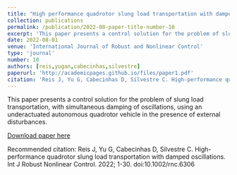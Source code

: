 ```yaml
---
title: "High performance quadrotor slung load transportation with damped oscillations"
collection: publications
permalink: /publication/2022-08-paper-title-number-10
excerpt: 'This paper presents a control solution for the problem of slung load transportation, with simultaneous damping of oscillations, using an underactuated autonomous quadrotor vehicle in the presence of external disturbances.'
date: 2022-08-01
venue: 'International Journal of Robust and Nonlinear Control'
type: 'journal'
number: 10
authors: [reis,yugan,cabecinhas,silvestre]
paperurl: 'http://academicpages.github.io/files/paper1.pdf'
citation: 'Reis J, Yu G, Cabecinhas D, Silvestre C. High-performance quadrotor slung load transportation with damped oscillations. Int J Robust Nonlinear Control. 2022; 1-30. doi:10.1002/rnc.6306'
---
```

This paper presents a control solution for the problem of slung load transportation, with simultaneous damping of oscillations, using an underactuated autonomous quadrotor vehicle in the presence of external disturbances.

[Download paper here](http://academicpages.github.io/files/paper1.pdf)

Recommended citation: Reis J, Yu G, Cabecinhas D, Silvestre C. High-performance quadrotor slung load transportation with damped oscillations. Int J Robust Nonlinear Control. 2022; 1-30. doi:10.1002/rnc.6306
